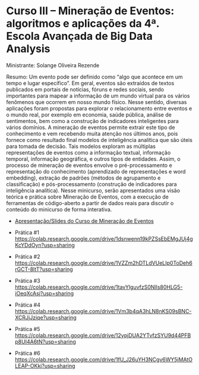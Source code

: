 # Curso III – Mineração de Eventos: algoritmos e aplicações da 4ª. Escola Avançada de Big Data Analysis

Ministrante: Solange Oliveira Rezende

Resumo: Um evento pode ser definido como “algo que acontece em um tempo e lugar
específico”. Em geral, eventos são extraídos de textos publicados em portais de notícias,
fóruns e redes sociais, sendo importantes para mapear a informação de um mundo virtual
para os vários fenômenos que ocorrem em nosso mundo físico. Nesse sentido, diversas
aplicações foram propostas para explorar o relacionamento entre eventos e o mundo real, por
exemplo em economia, saúde pública, análise de sentimentos, bem como a construção de
indicadores inteligentes para vários domínios. A mineração de eventos permite extrair este
tipo de conhecimento e vem recebendo muita atenção nos últimos anos, pois fornece como
resultado final modelos de inteligência analítica que são úteis para tomada de decisão. Tais
modelos exploram as múltiplas representações de eventos como a informação textual,
informação temporal, informação geográfica, e outros tipos de entidades. Assim, o processo
de mineração de eventos envolve o pré-processamento e representação do conhecimento
(aprendizado de representações e word embedding), extração de padrões (métodos de
agrupamento e classificação) e pós-processamento (construção de indicadores para
inteligência analítica). Nesse minicurso, serão apresentados uma visão teórica e prática sobre
Mineração de Eventos, com a execução de ferramentas de código-aberto a partir de dados
reais para discutir o conteúdo do minicurso de forma interativa.

- [Apresentação/Slides do Curso de Mineração de Eventos](mini-curso-mineracao-eventos-2020.pdf)

- Prática #1
https://colab.research.google.com/drive/1dsnwenn19kPZSsEbEMgJUj4gKcYDdOyn?usp=sharing

- Prática #2
https://colab.research.google.com/drive/1VZZm2hDTLdVUeLIp0ToDeh6rGCT-8ltT?usp=sharing

- Prática #3
https://colab.research.google.com/drive/1tavYlguvfzS0NlIs80HLG5-iOeqXcAsj?usp=sharing

- Prática #4
https://colab.research.google.com/drive/1Vm3b4qA3hLN8nKS09sBNC-XCRJjJziqe?usp=sharing

- Prática #5
https://colab.research.google.com/drive/12ypjDUA2YTvfzSYU9d44PFBp8UI4A6tN?usp=sharing

- Prática #6
https://colab.research.google.com/drive/1fU_J26uYH3NCgv6WY5jMAtOLEAP-OKkj?usp=sharing
